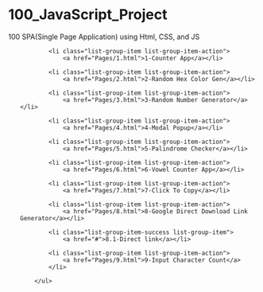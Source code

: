 # 100_JavaScript_Project
100 SPA(Single Page Application) using Html, CSS, and JS

<ul class="list-group">

            <li class="list-group-item list-group-item-action">
                <a href="Pages/1.html">1-Counter App</a></li>

            <li class="list-group-item list-group-item-action">
                <a href="Pages/2.html">2-Random Hex Color Gen</a></li>

            <li class="list-group-item list-group-item-action">
                <a href="Pages/3.html">3-Random Number Generator</a></li>

            <li class="list-group-item list-group-item-action">
                <a href="Pages/4.html">4-Modal Popup</a></li>

            <li class="list-group-item list-group-item-action">
                <a href="Pages/5.html">5-Palindrome Checker</a></li>

            <li class="list-group-item list-group-item-action">
                <a href="Pages/6.html">6-Vowel Counter App</a></li>

            <li class="list-group-item list-group-item-action">
                <a href="Pages/7.html">7-Click To Copy</a></li>

            <li class="list-group-item list-group-item-action">
                <a href="Pages/8.html">8-Google Direct Download Link Generator</a></li>

            <li class="list-group-item-success list-group-item">
                <a href="#">8.1-Direct link</a></li>

            <li class="list-group-item list-group-item-action">
                <a href="Pages/9.html">9-Input Character Count</a>
            </li>

        </ul>
